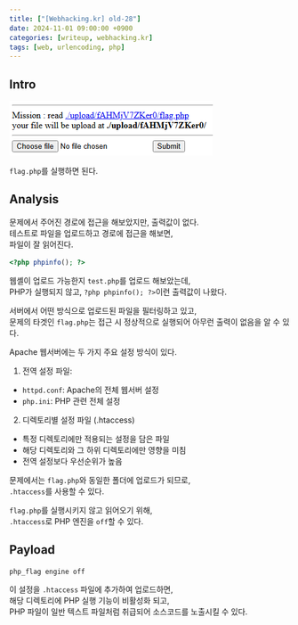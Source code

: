 ```yaml
---
title: ["[Webhacking.kr] old-28"]
date: 2024-11-01 09:00:00 +0900
categories: [writeup, webhacking.kr]
tags: [web, urlencoding, php]
---
```

## Intro
![문제 설명](assets/img/writeup/webhacking.kr/old-28/recon.png)

`flag.php`를 실행하면 된다.  

## Analysis

문제에서 주어진 경로에 접근을 해보았지만, 출력값이 없다.  
테스트로 파일을 업로드하고 경로에 접근을 해보면,  
파일이 잘 읽어진다.  

```php
<?php phpinfo(); ?>
```  
웹셸이 업로드 가능한지 `test.php`를 업로드 해보았는데,  
PHP가 실행되지 않고, `?php phpinfo(); ?>`이런 출력값이 나왔다.  

서버에서 어떤 방식으로 업로드된 파일을 필터링하고 있고,  
문제의 타겟인 `flag.php`는 접근 시 정상적으로 실행되어 아무런 출력이 없음을 알 수 있다.  


Apache 웹서버에는 두 가지 주요 설정 방식이 있다.  
1. 전역 설정 파일:
  * `httpd.conf`: Apache의 전체 웹서버 설정
  * `php.ini`: PHP 관련 전체 설정
  
2. 디렉토리별 설정 파일 (.htaccess)
  * 특정 디렉토리에만 적용되는 설정을 담은 파일
  * 해당 디렉토리와 그 하위 디렉토리에만 영향을 미침
  * 전역 설정보다 우선순위가 높음


문제에서는 `flag.php`와 동일한 폴더에 업로드가 되므로,  
`.htaccess`를 사용할 수 있다.  

`flag.php`를 실행시키지 않고 읽어오기 위해,  
`.htaccess`로 PHP 엔진을 `off`할 수 있다.  


## Payload

```
php_flag engine off
```

이 설정을 `.htaccess` 파일에 추가하여 업로드하면,  
해당 디렉토리에 PHP 실행 기능이 비활성화 되고,  
PHP 파일이 일반 텍스트 파일처럼 취급되어 소스코드를 노출시킬 수 있다.  

